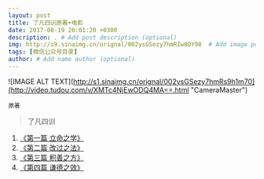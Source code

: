 ```yaml
---
layout: post
title: 了凡四训原著+电影
date: 2017-08-19 20:01:20 +0300
description: . # Add post description (optional)
img: http://s9.sinaimg.cn/orignal/002ysGSezy7hmRIw8OY98  # Add image post (optional)
tags: [微信公众号目录]
author: # Add name author (optional)
---
```


![IMAGE ALT TEXT](http://s1.sinaimg.cn/orignal/002ysGSezy7hmRs9h1m70](http://video.tudou.com/v/XMTc4NjEwODQ4MA==.html "CameraMaster")

`原著`
>了凡四训
1. [《第一篇 立命之学》]
2. [《第二篇 改过之法》]
3. [《第三篇 积善之方》]
4. [《第四篇 谦德之效》]


&nbsp;
&nbsp;

[《第一篇 立命之学》]: http://mp.weixin.qq.com/s/o7KhUNI8g3T_GAcP5bJVrQ
[《第二篇 改过之法》]: http://mp.weixin.qq.com/s/Yw1QGKcAU3xbchS4qZuhgQ
[《第三篇 积善之方》]: http://mp.weixin.qq.com/s/EYwJe2uqMrNEsum__VOzew
[《第四篇 谦德之效》]: http://mp.weixin.qq.com/s/bz57CM0ld-_0583RpZ2Dsw
